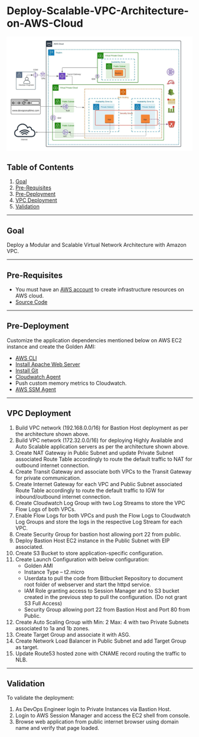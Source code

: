 # Deploy-Scalable-VPC-Architecture-on-AWS-Cloud
![ Deploy-Scalable-VPC-Architecture-on-AWS-Cloud](https://github.com/fareedmohamed11/Deploy-Scalable-VPC-Architecture-on-AWS-Cloud/blob/b07b1260178fcaff02e9212dcc21b992571c6eb9/68747470733a2f2f696d6775722e636f6d2f4158443530796c2e706e67.jpg)

## Table of Contents
1. [Goal](#goal)  
2. [Pre-Requisites](#pre-requisites)  
3. [Pre-Deployment](#pre-deployment)  
4. [VPC Deployment](#vpc-deployment)  
5. [Validation](#validation)  

---

## Goal
Deploy a Modular and Scalable Virtual Network Architecture with Amazon VPC.

---

## Pre-Requisites
- You must have an [AWS account](https://aws.amazon.com/) to create infrastructure resources on AWS cloud.  
- [Source Code](https://github.com/your-repo/source-code)  

---

## Pre-Deployment
Customize the application dependencies mentioned below on AWS EC2 instance and create the Golden AMI:  
- [AWS CLI](https://aws.amazon.com/cli/)  
- [Install Apache Web Server](https://httpd.apache.org/)  
- [Install Git](https://git-scm.com/)  
- [Cloudwatch Agent](https://docs.aws.amazon.com/AmazonCloudWatch/latest/monitoring/Install-CloudWatch-Agent.html)  
- Push custom memory metrics to Cloudwatch.  
- [AWS SSM Agent](https://docs.aws.amazon.com/systems-manager/latest/userguide/ssm-agent.html)  

---

## VPC Deployment
1. Build VPC network (192.168.0.0/16) for Bastion Host deployment as per the architecture shown above.  
2. Build VPC network (172.32.0.0/16) for deploying Highly Available and Auto Scalable application servers as per the architecture shown above.  
3. Create NAT Gateway in Public Subnet and update Private Subnet associated Route Table accordingly to route the default traffic to NAT for outbound internet connection.  
4. Create Transit Gateway and associate both VPCs to the Transit Gateway for private communication.  
5. Create Internet Gateway for each VPC and Public Subnet associated Route Table accordingly to route the default traffic to IGW for inbound/outbound internet connection.  
6. Create Cloudwatch Log Group with two Log Streams to store the VPC Flow Logs of both VPCs.  
7. Enable Flow Logs for both VPCs and push the Flow Logs to Cloudwatch Log Groups and store the logs in the respective Log Stream for each VPC.  
8. Create Security Group for bastion host allowing port 22 from public.  
9. Deploy Bastion Host EC2 instance in the Public Subnet with EIP associated.  
10. Create S3 Bucket to store application-specific configuration.  
11. Create Launch Configuration with below configuration:  
    - Golden AMI  
    - Instance Type – t2.micro  
    - Userdata to pull the code from Bitbucket Repository to document root folder of webserver and start the httpd service.  
    - IAM Role granting access to Session Manager and to S3 bucket created in the previous step to pull the configuration. (Do not grant S3 Full Access)  
    - Security Group allowing port 22 from Bastion Host and Port 80 from Public.  
12. Create Auto Scaling Group with Min: 2 Max: 4 with two Private Subnets associated to 1a and 1b zones.  
13. Create Target Group and associate it with ASG.  
14. Create Network Load Balancer in Public Subnet and add Target Group as target.  
15. Update Route53 hosted zone with CNAME record routing the traffic to NLB.  

---

## Validation
To validate the deployment:  
1. As DevOps Engineer login to Private Instances via Bastion Host.  
2. Login to AWS Session Manager and access the EC2 shell from console.  
3. Browse web application from public internet browser using domain name and verify that page loaded.  
